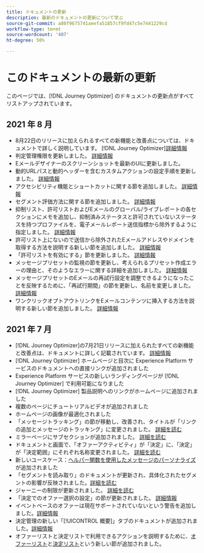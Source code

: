 ```yaml
---
title: ドキュメントの更新
description: 最新のドキュメントの更新について学ぶ
source-git-commit: a80f9675741aeefa51857cf9fd47c5e7441229cd
workflow-type: tm+mt
source-wordcount: '407'
ht-degree: 50%

---
```



# このドキュメントの最新の更新

このページでは、[!DNL Journey Optimizer] のドキュメントの更新点がすべてリストアップされています。

## 2021 年 8 月

* 8月22日のリリースに加えられるすべての新機能と改善点については、ドキュメントで詳しく説明しています。 [!DNL Journey Optimizer][詳細情報](release-notes.md)
* 判定管理権限を更新しました。 [詳細情報](administration/ootb-product-profiles.md)
* Eメールデザイナーのスクリーンショットを最新のUIに更新しました。
* 動的URLパスと動的ヘッダーを含むカスタムアクションの設定手順を更新しました。 [詳細情報](action/about-custom-action-configuration.md#url-configuration)
* アクセシビリティ機能とショートカットに関する節を追加しました。 [詳細情報](user-interface.md#accessibility)
* セグメント評価方法に関する節を追加しました。 [詳細情報](segment/about-segments.md#evaluation-method-in-journey-optimizer)
* 抑制リスト、許可リストおよびEメールのグローバル/ライブレポートの各セクションにメモを追加し、抑制済みステータスと許可されていないステータスを持つプロファイルを、電子メールレポート送信指標から除外するように指定しました。 [詳細情報](reports/email-global-report.md)
* 許可リスト上にないので送信から除外されたEメールアドレスやドメインを取得する方法を説明する新しい節を追加しました。 [詳細情報](allow-list.md#reporting)
* 「許可リストを有効にする」節を更新しました。 [詳細情報](allow-list.md#enable-allow-list)
* メッセージプリセットの監視の節を更新し、考えられるプリセット作成エラーの理由と、そのようなエラーに関する詳細を追加しました。 [詳細情報](configuration/message-presets.md#monitor-message-presets)
* メッセージプリセットのEメールの再試行設定を調整できるようになったことを反映するために、「再試行期間」の節を更新し、名前を変更しました。 [詳細情報](configuration/retries.md#retry-duration)
* ワンクリックオプトアウトリンクをEメールコンテンツに挿入する方法を説明する新しい節を追加しました。 [詳細情報](message-tracking.md#one-click-opt-out-link)
<!--* Added a section to describe how to manually add email addresses and domains to the suppression list. [Read more](configuration/manage-suppression-list.md#add-addresses-and-domains)-->


## 2021 年 7 月

* [!DNL Journey Optimizer]の7月21日リリースに加えられたすべての新機能と改善点は、ドキュメントに詳しく記載されています。 [詳細情報](release-notes.md)
* [!DNL Journey Optimizer] ホームページと目次に Experience Platform サービスのドキュメントへの直接リンクが追加されました
* Experience Platform サービスの新しいランディングページが [!DNL Journey Optimizer] で利用可能になりました 
* [!DNL Journey Optimizer] 製品説明へのリンクがホームページに追加されました
* 複数のページにチュートリアルビデオが追加されました
* ホームページの画像が最適化されました
* 「メッセージトラッキング」の節が移動し、改善され、タイトルが「リンクの追加とメッセージのトラッキング」に変更されました。 [詳細を読む](message-tracking.md)
* ミラーページにサブセクションが追加されました。 [詳細を読む](message-tracking.md#mirror-page)
* ドキュメントと画面で、「オファーアクティビティ」が「決定」に、「決定」が「決定範囲」にそれぞれ名称変更されました。 [詳細を読む](offers/get-started/starting-offer-decisioning.md)
* 新しいユースケース：[ヘルパー関数を使用したメッセージのパーソナライズ](personalization/personalization-use-case-helper-functions.md)が追加されました
* 「セグメントを読み取り」のドキュメントが更新され、具体化されたセグメントの影響が反映されました。[詳細を読む](building-journeys/read-segment.md)
* ジャーニーの制限が更新されました。 [詳細を読む](building-journeys/limitations.md)
* 「決定でのオファー選択の設定」の節が更新されました。 [詳細情報](offers/offer-activities/configure-offer-selection.md)
* イベントベースのオファーは現在サポートされていないという警告を追加しました。[詳細情報](offers/offer-library/creating-personalized-offers.md#eligibility)
* 決定管理の新しい「[!UICONTROL 概要]」タブのドキュメントが追加されました。[詳細情報](offers/get-started/user-interface.md#overview)
* オファーリストと決定リストで利用できるアクションを説明するために、[オファーリスト](offers/offer-library/creating-personalized-offers.md#offer-list)と[決定リスト](offers/offer-activities/create-offer-activities.md#decision-list)という新しい節が追加されました。

